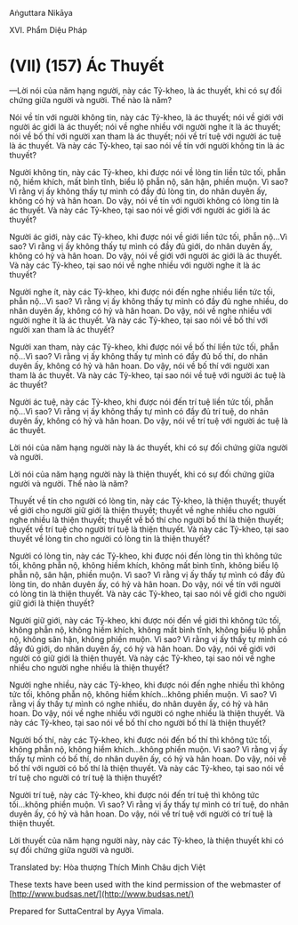 Aṅguttara Nikāya

XVI. Phẩm Diệu Pháp

# (VII) (157) Ác Thuyết

—Lời nói của năm hạng người, này các Tỷ-kheo, là ác thuyết, khi có sự đối chứng giữa người và người. Thế nào là năm?

Nói về tín với người không tin, này các Tỷ-kheo, là ác thuyết; nói về giới với người ác giới là ác thuyết; nói về nghe nhiều với người nghe ít là ác thuyết; nói về bố thí với người xan tham là ác thuyết; nói về trí tuệ với người ác tuệ là ác thuyết. Và này các Tỷ-kheo, tại sao nói về tín với người không tin là ác thuyết?

Người không tin, này các Tỷ-kheo, khi được nói về lòng tin liền tức tối, phẫn nộ, hiềm khích, mất bình tĩnh, biểu lộ phẫn nộ, sân hận, phiền muộn. Vì sao? Vì rằng vị ấy không thấy tự mình có đầy đủ lòng tin, do nhân duyên ấy, không có hỷ và hân hoan. Do vậy, nói về tín với người không có lòng tin là ác thuyết. Và này các Tỷ-kheo, tại sao nói về giới với người ác giới là ác thuyết?

Người ác giới, này các Tỷ-kheo, khi được nói về giới liền tức tối, phẫn nộ...Vì sao? Vì rằng vị ấy không thấy tự mình có đầy đủ giới, do nhân duyên ấy, không có hỷ và hân hoan. Do vậy, nói về giới với người ác giới là ác thuyết. Và này các Tỷ-kheo, tại sao nói về nghe nhiều với người nghe ít là ác thuyết?

Người nghe ít, này các Tỷ-kheo, khi được nói đến nghe nhiều liền tức tối, phẫn nộ...Vì sao? Vì rằng vị ấy không thấy tự mình có đầy đủ nghe nhiều, do nhân duyên ấy, không có hỷ và hân hoan. Do vậy, nói về nghe nhiều với người nghe ít là ác thuyết. Và này các Tỷ-kheo, tại sao nói về bố thí với người xan tham là ác thuyết?

Người xan tham, này các Tỷ-kheo, khi được nói về bố thí liền tức tối, phẫn nộ...Vì sao? Vì rằng vị ấy không thấy tự mình có đầy đủ bố thí, do nhân duyên ấy, không có hỷ và hân hoan. Do vậy, nói về bố thí với người xan tham là ác thuyết. Và này các Tỷ-kheo, tại sao nói về tuệ với người ác tuệ là ác thuyết?

Người ác tuệ, này các Tỷ-kheo, khi được nói đến trí tuệ liền tức tối, phẫn nộ...Vì sao? Vì rằng vị ấy không thấy tự mình có đầy đủ trí tuệ, do nhân duyên ấy, không có hỷ và hân hoan. Do vậy, nói về trí tuệ với người ác tuệ là ác thuyết.

Lời nói của năm hạng người này là ác thuyết, khi có sự đối chứng giữa người và người.

Lời nói của năm hạng người này là thiện thuyết, khi có sự đối chứng giữa người và người. Thế nào là năm?

Thuyết về tín cho người có lòng tin, này các Tỷ-kheo, là thiện thuyết; thuyết về giới cho người giữ giới là thiện thuyết; thuyết về nghe nhiều cho người nghe nhiều là thiện thuyết; thuyết về bố thí cho người bố thí là thiện thuyết; thuyết về trí tuệ cho người trí tuệ là thiện thuyết. Và này các Tỷ-kheo, tại sao thuyết về lòng tin cho người có lòng tin là thiện thuyết?

Người có lòng tin, này các Tỷ-kheo, khi được nói đến lòng tin thì không tức tối, không phẫn nộ, không hiềm khích, không mất bình tĩnh, không biểu lộ phẫn nộ, sân hận, phiền muộn. Vì sao? Vì rằng vị ấy thấy tự mình có đầy đủ lòng tin, do nhân duyên ấy, có hỷ và hân hoan. Do vậy, nói về tín với người có lòng tin là thiện thuyết. Và này các Tỷ-kheo, tại sao nói về giới cho người giữ giới là thiện thuyết?

Người giữ giới, này các Tỷ-kheo, khi được nói đến về giới thì không tức tối, không phẫn nộ, không hiềm khích, không mất bình tĩnh, không biểu lộ phẫn nộ, không sân hận, không phiền muộn. Vì sao? Vì rằng vị ấy thấy tự mình có đầy đủ giới, do nhân duyên ấy, có hỷ và hân hoan. Do vậy, nói về giới với người có giữ giới là thiện thuyết. Và này các Tỷ-kheo, tại sao nói về nghe nhiều cho người nghe nhiều là thiện thuyết?

Người nghe nhiều, này các Tỷ-kheo, khi được nói đến nghe nhiều thì không tức tối, không phẫn nộ, không hiềm khích...không phiền muộn. Vì sao? Vì rằng vị ấy thấy tự mình có nghe nhiều, do nhân duyên ấy, có hỷ và hân hoan. Do vậy, nói về nghe nhiều với người có nghe nhiều là thiện thuyết. Và này các Tỷ-kheo, tại sao nói về bố thí cho người bố thí là thiện thuyết?

Người bố thí, này các Tỷ-kheo, khi được nói đến bố thí thì không tức tối, không phẫn nộ, không hiềm khích...không phiền muộn. Vì sao? Vì rằng vị ấy thấy tự mình có bố thí, do nhân duyên ấy, có hỷ và hân hoan. Do vậy, nói về bố thí với người có bố thí là thiện thuyết. Và này các Tỷ-kheo, tại sao nói về trí tuệ cho người có trí tuệ là thiện thuyết?

Người trí tuệ, này các Tỷ-kheo, khi được nói đến trí tuệ thì không tức tối...không phiền muộn. Vì sao? Vì rằng vị ấy thấy tự mình có trí tuệ, do nhân duyên ấy, có hỷ và hân hoan. Do vậy, nói về trí tuệ với người có trí tuệ là thiện thuyết.

Lời thuyết của năm hạng người này, này các Tỷ-kheo, là thiện thuyết khi có sự đối chứng giữa người và người.

Translated by: Hòa thượng Thích Minh Châu dịch Việt

These texts have been used with the kind permission of the webmaster of [http://www.budsas.net/](http://www.budsas.net/)

Prepared for SuttaCentral by Ayya Vimala.